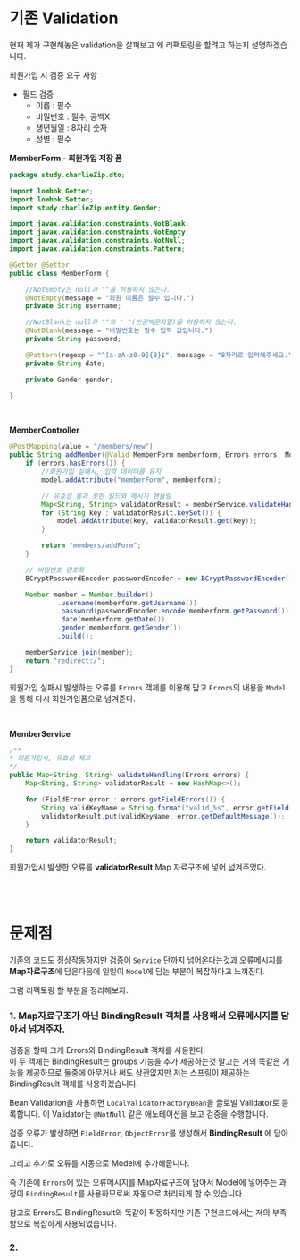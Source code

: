 # 기존 Validation
현재 제가 구현해놓은 validation을 살펴보고 왜 리팩토링을 할려고 하는지 설명하겠습니다.

회원가입 시 검증 요구 사항

* 필드 검증
  * 이름 : 필수
  * 비밀번호 : 필수, 공백X
  * 생년월일 : 8자리 숫자
  * 성별 : 필수

**MemberForm - 회원가입 저장 폼**
```Java
package study.charlieZip.dto;

import lombok.Getter;
import lombok.Setter;
import study.charlieZip.entity.Gender;

import javax.validation.constraints.NotBlank;
import javax.validation.constraints.NotEmpty;
import javax.validation.constraints.NotNull;
import javax.validation.constraints.Pattern;

@Getter @Setter
public class MemberForm {

    //NotEmpty는 null과 ""을 허용하지 않는다.
    @NotEmpty(message = "회원 이름은 필수 입니다.")
    private String username;

    //NotBlank는 null과 ""와 " "(빈공백문자열)을 허용하지 않는다.
    @NotBlank(message = "비밀번호는 필수 입력 값입니다.")
    private String password;

    @Pattern(regexp = "^[a-zA-z0-9]{8}$", message = "8자리로 입력해주세요.")
    private String date;

    private Gender gender;

}
```

<br>

**MemberController**
```Java
@PostMapping(value = "/members/new")
public String addMember(@Valid MemberForm memberform, Errors errors, Model model) {
    if (errors.hasErrors()) {
        //회원가입 실패시, 입력 데이터를 유지
        model.addAttribute("memberForm", memberform);

        // 유효성 통과 못한 필드와 메시지 핸들링
        Map<String, String> validatorResult = memberService.validateHandling(errors);
        for (String key : validatorResult.keySet()) {
            model.addAttribute(key, validatorResult.get(key));
        }

        return "members/addForm";
    }

    // 비밀번호 암호화
    BCryptPasswordEncoder passwordEncoder = new BCryptPasswordEncoder();

    Member member = Member.builder()
            .username(memberform.getUsername())
            .password(passwordEncoder.encode(memberform.getPassword()))
            .date(memberform.getDate())
            .gender(memberform.getGender())
            .build();

    memberService.join(member);
    return "redirect:/";
}
```
회원가입 실패시 발생하는 오류를 `Errors` 객체를 이용해 담고 `Errors`의 내용을 `Model`을 통해 다시 회원가입폼으로 넘겨준다.

<br>

**MemberService**
```Java
/**
* 회원가입시, 유효성 체크
*/
public Map<String, String> validateHandling(Errors errors) {
    Map<String, String> validatorResult = new HashMap<>();

    for (FieldError error : errors.getFieldErrors()) {
        String validKeyName = String.format("valid_%s", error.getField());
        validatorResult.put(validKeyName, error.getDefaultMessage());
    }

    return validatorResult;
}
```
회원가입시 발생한 오류를 **validatorResult** Map 자료구조에 넣어 넘겨주었다.

<br><br>

# 문제점
기존의 코드도 정상작동하지만 검증이 `Service` 단까지 넘어온다는것과 오류메시지를 **Map자료구조**에 담은다음에 일일이 `Model`에 담는 부분이 복잡하다고 느껴진다.

그럼 리팩토링 할 부분을 정리해보자.

### 1. Map자료구조가 아닌 BindingResult 객체를 사용해서 오류메시지를 담아서 넘겨주자.  

검증을 할때 크게 Errors와 BindingResult 객체를 사용한다.  
이 두 객체는 BindingResult는 groups 기능을 추가 제공하는것 말고는 거의 똑같은 기능을 제공하므로 둘중에 아무거나 써도 상관없지만 저는 스프링이 제공하는 BindingResult 객체를 사용하겠습니다.

Bean Validation을 사용하면 `LocalValidatorFactoryBean`을 글로벌 Validator로 등록합니다. 이 Validator는 `@NotNull` 같은 애노테이션을 보고 검증을 수행합니다.

검증 오류가 발생하면 `FieldError`, `ObjectError`를 생성해서 **BindingResult** 에 담아줍니다.

그리고 추가로 오류를 자동으로 Model에 추가해줍니다.

즉 기존에 `Errors`에 있는 오류메시지를 Map자료구조에 담아서 Model에 넣어주는 과정이 `BindingResult`를 사용하므로써 자동으로 처리되게 할 수 있습니다.

참고로 Errors도 BindingResult와 똑같이 작동하지만 기존 구현코드에서는 저의 부족함으로 복잡하게 사용되었습니다.

### 2. 